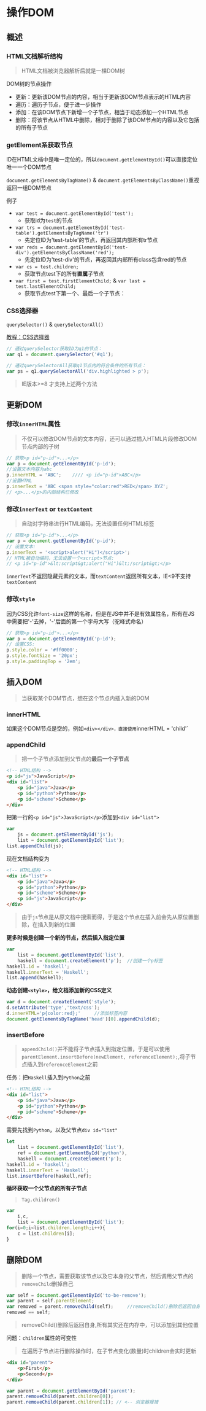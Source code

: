 # 操作DOM

## 概述

### HTML文档解析结构
> HTML文档被浏览器解析后就是一棵DOM树

DOM树的节点操作
* 更新：更新该DOM节点的内容，相当于更新该DOM节点表示的HTML内容
* 遍历：遍历子节点，便于进一步操作
* 添加：在该DOM节点下新增一个子节点，相当于动态添加一个HTML节点
* 删除：将该节点从HTML中删除，相对于删除了该DOM节点的内容以及它包括的所有子节点

### getElement系获取节点
ID在HTML文档中是唯一定位的，所以`document.getElementById()`可以直接定位唯一一个DOM节点

`document.getElementsByTagName()` & `document.getElementsByClassName()`重视返回一组DOM节点

例子
* `var test = document.getElementById('test');`
    * 获取id为`test`的节点
* `var trs = document.getElementById('test-table').getElementsByTagName('tr')`
    * 先定位ID为'test-table'的节点，再返回其内部所有tr节点
* `var reds = document.getElementById('test-div').getElementsByClassName('red');`
    * 先定位ID为'test-div'的节点，再返回其内部所有class包含red的节点
* `var cs = test.children;`
    * 获取节点test下的所有**直属**子节点
* `var first = test.firstElementChild;` & `var last = test.lastElementChild;`
    * 获取节点test下第一个、最后一个子节点：

### CSS选择器
`querySelector()` & `querySelectorAll()`

[教程：CSS选择器](https://www.runoob.com/cssref/css-selectors.html)

```javascript
// 通过querySelector获取ID为q1的节点：
var q1 = document.querySelector('#q1');

// 通过querySelectorAll获取q1节点内的符合条件的所有节点：
var ps = q1.querySelectorAll('div.highlighted > p');
```
> IE版本>=8 才支持上述两个方法

## 更新DOM

### 修改`innerHTML`属性
> 不仅可以修改DOM节点的文本内容，还可以通过插入HTML片段修改DOM节点内部的子树

```javascript
// 获取<p id="p-id">...</p>
var p = document.getElementById('p-id');
//设置文本内容为abc
p.innerHTML = 'ABC';    //// <p id="p-id">ABC</p>
//设置HTML
p.innerText = 'ABC <span style="color:red">RED</span> XYZ';
// <p>...</p>的内部结构已修改
```

### 修改`innerText` or `textContent`
> 自动对字符串进行HTML编码，无法设置任何HTML标签

```javascript
// 获取<p id="p-id">...</p>
var p = document.getElementById('p-id');
// 设置文本:
p.innerText = '<script>alert("Hi")</script>';
// HTML被自动编码，无法设置一个<script>节点:
// <p id="p-id">&lt;script&gt;alert("Hi")&lt;/script&gt;</p>
```

`innerText`不返回隐藏元素的文本，而`textContent`返回所有文本，IE<9不支持`textContent`

### 修改`style`
因为CSS允许`font-size`这样的名称，但是在JS中并不是有效属性名，所有在JS中需要把'-'去掉，'-'后面的第一个字母大写（驼峰式命名）
```javascript
// 获取<p id="p-id">...</p>
var p = document.getElementById('p-id');
// 设置CSS:
p.style.color = '#ff0000';
p.style.fontSize = '20px';
p.style.paddingTop = '2em';
```

## 插入DOM
> 当获取某个DOM节点，想在这个节点内插入新的DOM
### innerHTML
如果这个DOM节点是空的，例如`<div></div>，直接使用`innerHTML = '<span>child</span>'`

### appendChild
> 把一个子节点添加到父节点的**最后一个子节点**

```html
<!-- HTML结构 -->
<p id="js">JavaScript</p>
<div id="list">
    <p id="java">Java</p>
    <p id="python">Python</p>
    <p id="scheme">Scheme</p>
</div>
```

把第一行的`<p id="js">JavaScript</p>`添加到`<div id="list">`
```javascript
var 
    js = document.getElementById('js');
    list = document.getElementById('list');
list.appendChild(js);
```
现在文档结构变为
```html
<!-- HTML结构 -->
<div id="list">
    <p id="java">Java</p>
    <p id="python">Python</p>
    <p id="scheme">Scheme</p>
    <p id="js">JavaScript</p>
</div>
```
> 由于`js`节点是从原文档中搜索而得，于是这个节点在插入前会先从原位置删除，在插入到新的位置

**更多时候是创建一个新的节点，然后插入指定位置**
```javascript
var
    list = document.getElementById('list'),
    haskell = document.createElement('p');  //创建一个p标签
haskell.id = 'haskell';
haskell.innerText = 'Haskell';
list.append(haskell);
```

**动态创建`<style>`，给文档添加新的CSS定义**
```javascript
var d = document.createElement('style');
d.setAttribute('type','text/css');
d.innerHTML='p{color:red};'     //添加标签内容
document.getElementsByTagName('head')[0].appendChild(d);
```

### insertBefore
> `appendChild()`并不能将子节点插入到指定位置，于是可以使用`parentElement.insertBefore(newElement, referenceElement);`,将子节点插入到`referenceElement`之前

任务：把`Haskell`插入到`Python`之前
```html
<!-- HTML结构 -->
<div id="list">
    <p id="java">Java</p>
    <p id="python">Python</p>
    <p id="scheme">Scheme</p>
</div>
```
需要先找到`Python`，以及父节点`div id="list"`
```javascript
let
    list = document.getElementById('list'),
    ref = document.getElementById('python'),
    haskell = document.createElement('p');
haskell.id = 'haskell';
haskell.innerText = 'Haskell';
list.insertBefore(haskell,ref);
```

**循环获取一个父节点的所有子节点**
> `Tag.children()`
```javascript
var
    i,c,
    list = document.getElementById('list');
for(i=0;i<list.children.length;i++){
    c = list.children[i];
}
```

## 删除DOM
> 删除一个节点，需要获取该节点以及它本身的父节点，然后调用父节点的`removeChild`删掉自己
```javascript
var self = document.getElementById('to-be-remove');
var parent = self.parentElement;
var removed = parent.removeChild(self);     //removeChild()删除后返回自身
removed == self;
```
> removeChild()删除后返回自身,所有其实还在内存中，可以添加到其他位置

问题：`children`属性的可变性
> 在遍历子节点进行删除操作时，在子节点变化(数量)时children会实时更新
```html
<div id="parent">
    <p>First</p>
    <p>Second</p>
</div>
```
```javascript
var parent = document.getElementById('parent');
parent.removeChild(parent.children[0]);
parent.removeChild(parent.children[1]); // <-- 浏览器报错
```